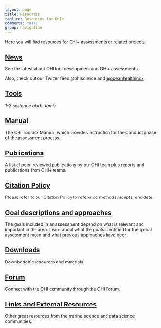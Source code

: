 ```yaml
---
layout: page
title: Resources
tagline: Resources for OHI+
comments: false
group: navigation
---
```


Here you will find resources for OHI+ assessments or related projects.

## [News](/news)
See the latest about OHI tool development and OHI+ assessments. 

Also, check out our Twitter feed @ohiscience and [@oceanhealthindx](https://twitter.com/oceanhealthindx).

## [Tools](/resources/tools)
*1-2 sentence blurb*
*Jamie*

## [Manual](/manual)
The OHI Toolbox Manual, which provides instruction for the Conduct phase of the assessment process.

## [Publications](/resources/publications)
A list of peer-reviewed publications by our OHI team plus reports and publications from OHI+ teams.

## [Citation Policy](/resources/citation-policy)
Please refer to our Citation Policy to reference methods, scripts, and data.

## [Goal descriptions and approaches](/goals)
The goals included in an assessment depend on what is relevant and important in the area. Learn about what the goals identified for the global assessment mean and what previous approaches have been.

## [Downloads](/resources/downloads)
Downloadable resources and materials.

## [Forum](/forum)
Connect with the OHI community through the OHI Forum.

## [Links and External Resources](/resources/links)
Other great resources from the marine science and data science communities. 

